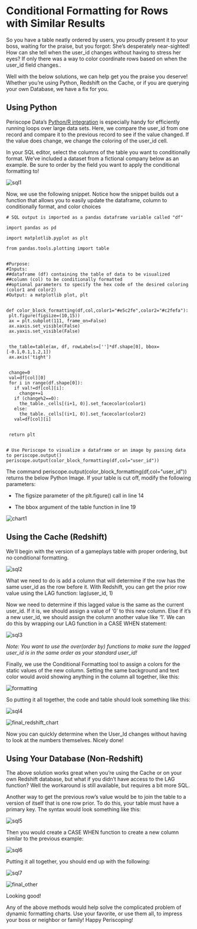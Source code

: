 # Conditional Formatting for Rows with Similar Results
    
So you have a table neatly ordered by users, you proudly present it to your boss, waiting for the praise, but you forgot: She’s desperately near-sighted! How can she tell when the user_id changes without having to stress her eyes? If only there was a way to color coordinate rows based on when the user_id field changes..

Well with the below solutions, we can help get you the praise you deserve! Whether you’re using Python, Redshift on the Cache, or if you are querying your own Database, we have a fix for you.

## Using Python

Periscope Data’s [Python/R integration](https://doc.periscopedata.com/article/r-and-python#article-title) is especially handy for efficiently running loops over large data sets. Here, we compare the user_id from one record and compare it to the previous record to see if the value changed. If the value does change, we change the coloring of the user_id cell.

In your SQL editor, select the columns of the table you want to conditionally format. We’ve included a dataset from a fictional company below as an example. Be sure to order by the field you want to apply the conditional formatting to!

![sql1](/SQL/Conditional_Formatting_for_Rows_with_Similar_Results/Images/sql1.png)

Now, we use the following snippet. Notice how the snippet builds out a function that allows you to easily update the dataframe, column to conditionally format, and color choices

    # SQL output is imported as a pandas dataframe variable called "df"

    import pandas as pd

    import matplotlib.pyplot as plt

    from pandas.tools.plotting import table


    #Purpose:
    #Inputs:
    ##dataframe (df) containing the table of data to be visualized
    ##column (col) to be conditionally formatted
    ##optional parameters to specify the hex code of the desired coloring (color1 and color2)
    #Output: a matplotlib plot, plt


    def color_block_formatting(df,col,color1="#e5c2fe",color2="#c2fefa"):
     plt.figure(figsize=(10,15))
     ax = plt.subplot(111, frame_on=False)
     ax.xaxis.set_visible(False)
     ax.yaxis.set_visible(False)


     the_table=table(ax, df, rowLabels=['']*df.shape[0], bbox=[-0.1,0.1,1.2,1])
     ax.axis('tight')


     change=0
     val=df[col][0]
     for i in range(df.shape[0]):
       if val!=df[col][i]:
         change+=1
       if (change%2==0):
         the_table._cells[(i+1, 0)].set_facecolor(color1)
       else:
         the_table._cells[(i+1, 0)].set_facecolor(color2)
       val=df[col][i]


     return plt


    # Use Periscope to visualize a dataframe or an image by passing data to periscope.output()
    periscope.output(color_block_formatting(df,col="user_id"))


The command periscope.output(color_block_formatting(df,col="user_id")) returns the below Python Image. If your table is cut off, modify the following parameters:

- The figsize parameter of the plt.figure() call in line 14

- The bbox argument of the table function in line 19


![chart1](/SQL/Conditional_Formatting_for_Rows_with_Similar_Results/Images/chart1.png)

## Using the Cache (Redshift)

We’ll begin with the version of a gameplays table with proper ordering, but no conditional formatting.

![sql2](/SQL/Conditional_Formatting_for_Rows_with_Similar_Results/Images/sql2.png)

What we need to do is add a column that will determine if the row has the same user_id as the row before it. With Redshift, you can get the prior row value using the LAG function: lag(user_id, 1)

Now we need to determine if this lagged value is the same as the current user_id. If it is, we should assign a value of ‘0’ to this new column. Else if it’s a new user_id, we should assign the column another value like ‘1’. We can do this by wrapping our LAG function in a CASE WHEN statement:

![sql3](/SQL/Conditional_Formatting_for_Rows_with_Similar_Results/Images/sql3.png)

*Note: You want to use the over(order by) functions to make sure the lagged user_id is in the same order as your standard user_id!*

Finally, we use the Conditional Formatting tool to assign a colors for the static values of the new column. Setting the same background and text color would avoid showing anything in the column all together, like this:

![formatting](/SQL/Conditional_Formatting_for_Rows_with_Similar_Results/Images/formatting.png)

So putting it all together, the code and table should look something like this:

![sql4](/SQL/Conditional_Formatting_for_Rows_with_Similar_Results/Images/sql4.png)

![final_redshift_chart](/SQL/Conditional_Formatting_for_Rows_with_Similar_Results/Images/final_redshift_chart.png)

Now you can quickly determine when the User_Id changes without having to look at the numbers themselves. Nicely done!

## Using Your Database (Non-Redshift)

The above solution works great when you’re using the Cache or on your own Redshift database, but what if you didn’t have access to the LAG function? Well the workaround is still available, but requires a bit more SQL.

Another way to get the previous row’s value would be to join the table to a version of itself that is one row prior. To do this, your table must have a primary key. The syntax would look something like this:

![sql5](/SQL/Conditional_Formatting_for_Rows_with_Similar_Results/Images/sql5.png)

Then you would create a CASE WHEN function to create a new column similar to the previous example:

![sql6](/SQL/Conditional_Formatting_for_Rows_with_Similar_Results/Images/sql6.png)

Putting it all together, you should end up with the following:

![sql7](/SQL/Conditional_Formatting_for_Rows_with_Similar_Results/Images/sql7.png)

![final_other](/SQL/Conditional_Formatting_for_Rows_with_Similar_Results/Images/final_other.png)

Looking good!

 
Any of the above methods would help solve the complicated problem of dynamic formatting charts. Use your favorite, or use them all, to impress your boss or neighbor or family! Happy Periscoping!
